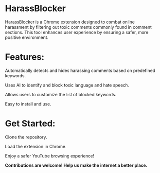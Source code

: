 # HarassBlocker

HarassBlocker is a Chrome extension designed to combat online harassment by filtering out toxic comments commonly found in comment sections. This tool enhances user experience by ensuring a safer, more positive environment.

# Features:

Automatically detects and hides harassing comments based on predefined keywords.

Uses AI to identify and block toxic language and hate speech.

Allows users to customize the list of blocked keywords.

Easy to install and use.

# Get Started:

Clone the repository.

Load the extension in Chrome.

Enjoy a safer YouTube browsing experience!

**Contributions are welcome! Help us make the internet a better place.**
